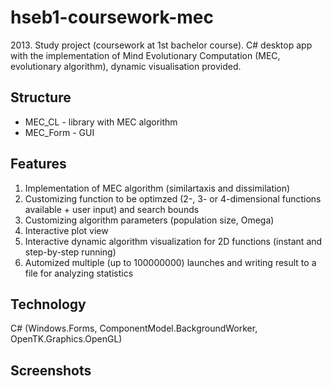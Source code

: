 # hseb1-coursework-mec
2013\. Study project (coursework at 1st bachelor course). C# desktop app with the implementation of Mind Evolutionary Computation (MEC, evolutionary algorithm), dynamic visualisation provided.
## Structure
* MEC_CL - library with MEC algorithm
* MEC_Form - GUI
## Features
1. Implementation of MEC algorithm (similartaxis and dissimilation)
2. Customizing function to be optimzed (2-, 3- or 4-dimensional functions available + user input) and search bounds
3. Customizing algorithm parameters (population size, Omega)
4. Interactive plot view
5. Interactive dynamic algorithm visualization for 2D functions (instant and step-by-step running)
6. Automized multiple (up to 100000000) launches and writing result to a file for analyzing statistics
## Technology
C# (Windows.Forms, ComponentModel.BackgroundWorker, OpenTK.Graphics.OpenGL)
## Screenshots


